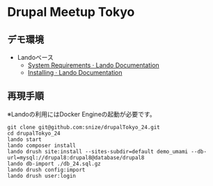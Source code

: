# Drupal Meetup Tokyo

## デモ環境

* Landoベース
	* [System Requirements · Lando Documentation](https://docs.devwithlando.io/installation/system-requirements.html)
	* [Installing · Lando Documentation](https://docs.devwithlando.io/installation/installing.html)

## 再現手順

※Landoの利用にはDocker Engineの起動が必要です。

```
git clone git@github.com:snize/drupalTokyo_24.git
cd drupalTokyo_24
lando start
lando composer install
lando drush site:install --sites-subdir=default demo_umami --db-url=mysql://drupal8:drupal8@database/drupal8
lando db-import ./db_24.sql.gz
lando drush config:import
lando drush user:login
```
